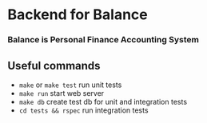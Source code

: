 # Backend for Balance
### Balance is Personal Finance Accounting System

## Useful commands
- `make` or `make test` run unit tests
- `make run` start web server
- `make db` create test db for unit and integration tests
- `cd tests && rspec` run integration tests
